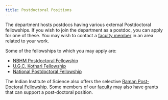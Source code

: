 ```yaml
---
title: Postdoctoral Positions
---
```

The department hosts postdocs having various external Postdoctoral fellowships. If you wish to join the department as a postdoc, you can apply for one of these. You may wish to contact a [faculty member](faculty.html) in an area related to your work.

Some of the fellowships to which you may apply are:

* [NBHM Postdoctoral Fellowship](http://www.nbhm.dae.gov.in/postdoct.html)
* [U.G.C. Kothari Fellowship](http://ugcdskpdf.unipune.ac.in/)
* [National Postdoctoral Fellowship](http://www.serb.gov.in/npdf.php)

The Indian Institute of Science also offers the selective [Raman Post-Doctoral Fellowship](https://iisc.ac.in/post-docs/). Some members of our [faculty](faculty.html) may also have grants that can support a post-doctoral position.
